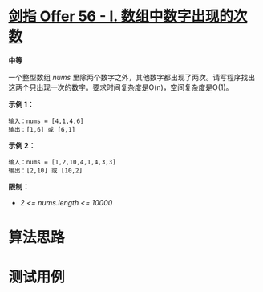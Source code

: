 # [剑指 Offer 56 - I. 数组中数字出现的次数][cnTitle]

**中等**

一个整型数组  *nums*  里除两个数字之外，其他数字都出现了两次。请写程序找出这两个只出现一次的数字。要求时间复杂度是O(n)，空间复杂度是O(1)。



**示例 1：** 

```
输入：nums = [4,1,4,6]
输出：[1,6] 或 [6,1]

```

**示例 2：** 

```
输入：nums = [1,2,10,4,1,4,3,3]
输出：[2,10] 或 [10,2]
```



**限制：** 

-  *2 <= nums.length <= 10000* 






# 算法思路

# 测试用例
```
```

[cnTitle]: https://leetcode-cn.com/problems/shu-zu-zhong-shu-zi-chu-xian-de-ci-shu-lcof/
